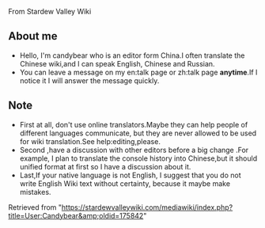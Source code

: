 From Stardew Valley Wiki

## About me

- Hello, I'm candybear who is an editor form China.I often translate the Chinese wiki,and I can speak English, Chinese and Russian.
- You can leave a message on my en:talk page or zh:talk page **anytime**.If I notice it I will answer the message quickly.

## **Note**

- First at all, don't use online translators.Maybe they can help people of different languages ​​communicate, but they are never allowed to be used for wiki translation.See help:editing,please.
- Second ,have a discussion with other editors before a big change .For example, I plan to translate the console history into Chinese,but it should unified format at first so I have a discussion about it.
- Last,If your native language is not English, I suggest that you do not write English Wiki text without certainty, because it maybe make mistakes.

Retrieved from "https://stardewvalleywiki.com/mediawiki/index.php?title=User:Candybear&amp;oldid=175842"